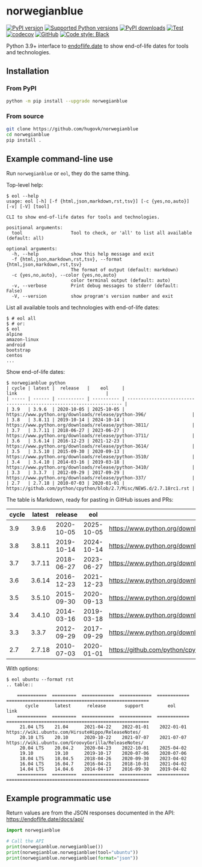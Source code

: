 # norwegianblue

[![PyPI version](https://img.shields.io/pypi/v/norwegianblue.svg?logo=pypi&logoColor=FFE873)](https://pypi.org/project/norwegianblue/)
[![Supported Python versions](https://img.shields.io/pypi/pyversions/norwegianblue.svg?logo=python&logoColor=FFE873)](https://pypi.org/project/norwegianblue/)
[![PyPI downloads](https://img.shields.io/pypi/dm/norwegianblue.svg)](https://pypistats.org/packages/norwegianblue)
[![Test](https://github.com/hugovk/norwegianblue/actions/workflows/test.yml/badge.svg)](https://github.com/hugovk/norwegianblue/actions)
[![codecov](https://codecov.io/gh/hugovk/norwegianblue/branch/main/graph/badge.svg)](https://codecov.io/gh/hugovk/norwegianblue)
[![GitHub](https://img.shields.io/github/license/hugovk/norwegianblue.svg)](LICENSE.txt)
[![Code style: Black](https://img.shields.io/badge/code%20style-Black-000000.svg)](https://github.com/psf/black)

Python 3.9+ interface to [endoflife.date](https://endoflife.date/docs/api/) to show
end-of-life dates for tools and technologies.

## Installation

### From PyPI

```bash
python -m pip install --upgrade norwegianblue
```

### From source

```bash
git clone https://github.com/hugovk/norwegianblue
cd norwegianblue
pip install .
```

## Example command-line use

Run `norwegianblue` or `eol`, they do the same thing.

Top-level help:

```console
$ eol --help
usage: eol [-h] [-f {html,json,markdown,rst,tsv}] [-c {yes,no,auto}] [-v] [-V] [tool]

CLI to show end-of-life dates for tools and technologies.

positional arguments:
  tool                  Tool to check, or 'all' to list all available (default: all)

optional arguments:
  -h, --help            show this help message and exit
  -f {html,json,markdown,rst,tsv}, --format {html,json,markdown,rst,tsv}
                        The format of output (default: markdown)
  -c {yes,no,auto}, --color {yes,no,auto}
                        color terminal output (default: auto)
  -v, --verbose         Print debug messages to stderr (default: False)
  -V, --version         show program's version number and exit
```

List all available tools and technologies with end-of-life dates:

```console
$ # eol all
$ # or:
$ eol
alpine
amazon-linux
android
bootstrap
centos
...
```

Show end-of-life dates:

```console
$ norwegianblue python
| cycle | latest |  release   |    eol     |                                 link                                 |
| ----- | ------ | ---------- | ---------- | -------------------------------------------------------------------- |
| 3.9   | 3.9.6  | 2020-10-05 | 2025-10-05 | https://www.python.org/downloads/release/python-396/                 |
| 3.8   | 3.8.11 | 2019-10-14 | 2024-10-14 | https://www.python.org/downloads/release/python-3811/                |
| 3.7   | 3.7.11 | 2018-06-27 | 2023-06-27 | https://www.python.org/downloads/release/python-3711/                |
| 3.6   | 3.6.14 | 2016-12-23 | 2021-12-23 | https://www.python.org/downloads/release/python-3614/                |
| 3.5   | 3.5.10 | 2015-09-30 | 2020-09-13 | https://www.python.org/downloads/release/python-3510/                |
| 3.4   | 3.4.10 | 2014-03-16 | 2019-03-18 | https://www.python.org/downloads/release/python-3410/                |
| 3.3   | 3.3.7  | 2012-09-29 | 2017-09-29 | https://www.python.org/downloads/release/python-337/                 |
| 2.7   | 2.7.18 | 2010-07-03 | 2020-01-01 | https://github.com/python/cpython/blob/2.7/Misc/NEWS.d/2.7.18rc1.rst |
```

The table is Markdown, ready for pasting in GitHub issues and PRs:

| cycle | latest | release    | eol        | link                                                                 |
| ----- | ------ | ---------- | ---------- | -------------------------------------------------------------------- |
| 3.9   | 3.9.6  | 2020-10-05 | 2025-10-05 | https://www.python.org/downloads/release/python-396/                 |
| 3.8   | 3.8.11 | 2019-10-14 | 2024-10-14 | https://www.python.org/downloads/release/python-3811/                |
| 3.7   | 3.7.11 | 2018-06-27 | 2023-06-27 | https://www.python.org/downloads/release/python-3711/                |
| 3.6   | 3.6.14 | 2016-12-23 | 2021-12-23 | https://www.python.org/downloads/release/python-3614/                |
| 3.5   | 3.5.10 | 2015-09-30 | 2020-09-13 | https://www.python.org/downloads/release/python-3510/                |
| 3.4   | 3.4.10 | 2014-03-16 | 2019-03-18 | https://www.python.org/downloads/release/python-3410/                |
| 3.3   | 3.3.7  | 2012-09-29 | 2017-09-29 | https://www.python.org/downloads/release/python-337/                 |
| 2.7   | 2.7.18 | 2010-07-03 | 2020-01-01 | https://github.com/python/cpython/blob/2.7/Misc/NEWS.d/2.7.18rc1.rst |

With options:

```console
$ eol ubuntu --format rst
.. table::

    ===========  =========  ============  ============  ============  =====================================================
       cycle      latest      release       support         eol                               link
    ===========  =========  ============  ============  ============  =====================================================
     21.04 LTS    21.04      2021-04-22    2022-01-01    2022-01-01    https://wiki.ubuntu.com/HirsuteHippo/ReleaseNotes/
     20.10 LTS    20.10      2020-10-22    2021-07-07    2021-07-07    https://wiki.ubuntu.com/GroovyGorilla/ReleaseNotes/
     20.04 LTS    20.04.2    2020-04-23    2022-10-01    2025-04-02
     19.10        19.10      2019-10-17    2020-07-06    2020-07-06
     18.04 LTS    18.04.5    2018-04-26    2020-09-30    2023-04-02
     16.04 LTS    16.04.7    2016-04-21    2018-10-01    2021-04-02
     14.04 LTS    14.04.6    2014-04-17    2016-09-30    2019-04-02
    ===========  =========  ============  ============  ============  =====================================================
```

## Example programmatic use

Return values are from the JSON responses documented in the API:
https://endoflife.date/docs/api/

```python
import norwegianblue

# Call the API
print(norwegianblue.norwegianblue())
print(norwegianblue.norwegianblue(tool="ubuntu"))
print(norwegianblue.norwegianblue(format="json"))
```
